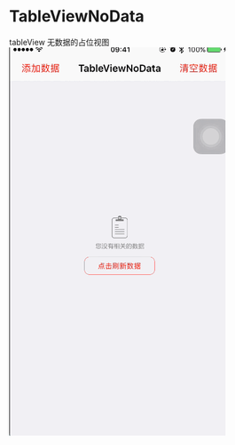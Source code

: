 # TableViewNoData
tableView 无数据的占位视图
![image](https://github.com/zhanggm79/TableViewNoData/blob/master/0.gif)
